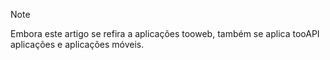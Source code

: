 > [!NOTE]
> Embora este artigo se refira a aplicações tooweb, também se aplica tooAPI aplicações e aplicações móveis.
> 
> 

